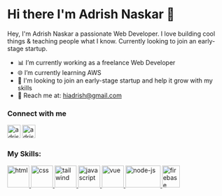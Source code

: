 # Hi there I'm Adrish Naskar 👋

<!--
**adrishnaskar/adrishnaskar** is a ✨ _special_ ✨ repository because its `README.md` (this file) appears on your GitHub profile.

Here are some ideas to get you started:

- 🔭 I’m currently working on ...
- 🌱 I’m currently learning ...
- 👯 I’m looking to collaborate on ...
- 🤔 I’m looking for help with ...
- 💬 Ask me about ...
- 📫 How to reach me: ...
- 😄 Pronouns: ...
- ⚡ Fun fact: ...
-->

Hey, I'm Adrish Naskar a passionate Web Developer. I love building cool things & teaching people what I know. Currently looking to join an early-stage startup.

<!-- Favourite Quote: "If it makes you happy it doesn't have to make sense to others" -->

- 📊 I’m currently working as a freelance Web Developer
- 🌐 I’m currently learning AWS
- 🚀 I'm looking to join an early-stage startup and help it grow with my skills
- 📧 Reach me at: hiadrish@gmail.com

<h3>Connect with me</h3>
<p>
<a href="https://twitter.com/adrishnaskar" target="blank"><img src="https://cdn.icon-icons.com/icons2/729/PNG/512/twitter_icon-icons.com_62751.png" alt="adrishnaskar" height="30" width="30" /></a>
<a href="https://linkedin.com/in/adrishnaskar" target="blank"><img src="https://upload.wikimedia.org/wikipedia/commons/thumb/8/81/LinkedIn_icon.svg/768px-LinkedIn_icon.svg.png" alt="adrishnaskar" height="30" width="30" /></a>
  <!--
<a href="https://instagram.com/adrishnaskar" target="blank"><img src="https://upload.wikimedia.org/wikipedia/commons/thumb/a/a5/Instagram_icon.png/1024px-Instagram_icon.png" alt="adrishnaskar" height="30" width="30" /></a> -->
</p>
<h3>My Skills:</h3>
<!-- <a href="#">
<img src="https://upload.wikimedia.org/wikipedia/commons/thumb/9/99/Unofficial_JavaScript_logo_2.svg/1200px-Unofficial_JavaScript_logo_2.svg.png" alt="javascript" height="50" width="50" />
</a> -->

<!-- <a href="#">
<img src="https://storage.googleapis.com/cms-storage-bucket/70760bf1e88b184bb1bc.png" alt="flutter" height="50" width="100" />
</a> -->

<!-- <a href="#">
<img src="https://encrypted-tbn0.gstatic.com/images?q=tbn:ANd9GcRHqUtN-NEwYAi_gIppgkTJm3jNLvEgp7K-SkJOi74712SaeyAt8Bn-YdHOBjLU3UP-n3w&usqp=CAU" alt="dart" height="50" width="100" />
</a> -->

<a href="#">
<img src="https://upload.wikimedia.org/wikipedia/commons/thumb/6/61/HTML5_logo_and_wordmark.svg/1200px-HTML5_logo_and_wordmark.svg.png" alt="html" height="50" width="50" />
</a>

<a href="#">
<img src="https://upload.wikimedia.org/wikipedia/commons/thumb/d/d5/CSS3_logo_and_wordmark.svg/1200px-CSS3_logo_and_wordmark.svg.png" alt="css" height="50" width="50" />
</a>

<!-- <a href="#">
<img src="https://upload.wikimedia.org/wikipedia/commons/thumb/b/b2/Bootstrap_logo.svg/1200px-Bootstrap_logo.svg.png" alt="bootstrap" height="50" width="50" />
</a> -->

 <a href="#">
<img src="https://upload.wikimedia.org/wikipedia/commons/thumb/d/d5/Tailwind_CSS_Logo.svg/2048px-Tailwind_CSS_Logo.svg.png" alt="tailwind" height="50" width="50" />
</a> 

<a href="#">
<img src="https://upload.wikimedia.org/wikipedia/commons/thumb/9/99/Unofficial_JavaScript_logo_2.svg/2048px-Unofficial_JavaScript_logo_2.svg.png" alt="javascript" height="50" width="50" />
</a>

<a href="#">
<img src="https://upload.wikimedia.org/wikipedia/commons/thumb/9/95/Vue.js_Logo_2.svg/1200px-Vue.js_Logo_2.svg.png" alt="vue" height="50" width="50" />
</a>

<a href="#">
<img src="https://upload.wikimedia.org/wikipedia/commons/thumb/d/d9/Node.js_logo.svg/1280px-Node.js_logo.svg.png" alt="node-js" height="50" width="80" />
</a>



<!-- <a href="#">
<img src="https://www.mrw.it/img/cope/zfu5pd_1612873042.jpg" alt="sql" height="50" width="50" />
</a> -->

<a href="#">
<img src="https://firebase.google.com/static/downloads/brand-guidelines/PNG/logo-logomark.png" alt="firebase" height="50" width="40" />
</a>

<!-- <a href="#">
<img src="https://pbs.twimg.com/profile_images/1599829788369113089/FrdYoQ1o_400x400.jpg" alt="aws" height="50" width="50" />
</a> -->

